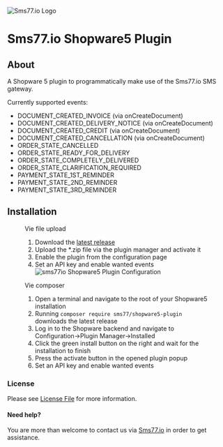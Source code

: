 ![Sms77.io Logo](https://www.sms77.io/wp-content/uploads/2019/07/sms77-Logo-400x79.png "sms77")
# Sms77.io Shopware5 Plugin

## About
A Shopware 5 plugin to programmatically make use of the Sms77.io SMS gateway. 

Currently supported events:
- DOCUMENT_CREATED_INVOICE (via onCreateDocument)
- DOCUMENT_CREATED_DELIVERY_NOTICE (via onCreateDocument)
- DOCUMENT_CREATED_CREDIT (via onCreateDocument)
- DOCUMENT_CREATED_CANCELLATION (via onCreateDocument)
- ORDER_STATE_CANCELLED
- ORDER_STATE_READY_FOR_DELIVERY
- ORDER_STATE_COMPLETELY_DELIVERED
- ORDER_STATE_CLARIFICATION_REQUIRED
- PAYMENT_STATE_1ST_REMINDER
- PAYMENT_STATE_2ND_REMINDER
- PAYMENT_STATE_3RD_REMINDER

## Installation
<figure>
<figcaption>Vie file upload</figcaption>

1. Download the [latest release](https://github.com/sms77io/shopware5-plugin/releases/latest)
2. Upload the *.zip file via the plugin manager and activate it
3. Enable the plugin from the configuration page
4. Set an API key and enable wanted events
![sms77io Shopware5 Plugin Configuration](https://tettra-production.s3.us-west-2.amazonaws.com/0d6efb4f154041e899af17bdcd19c1b5/bcac36a50716f4f73cd84020c4bf091d/d822b155a4112474fdb7aea5ee22465e/cb30d8dd64d0e83fcc7822a40f1703d9/ihvjL4rtsGi34tVqwX4ao7FvZVscBV8gHz1wT36h.png)
</figure>

<figure>
<figcaption>Vie composer</figcaption>

1. Open a terminal and navigate to the root of your Shopware5 installation
2. Running ```composer require sms77/shopware5-plugin``` downloads the latest release
3. Log in to the Shopware backend and navigate to Configuration->Plugin Manager->Installed
4. Click the green install button on the right and wait for the installation to finish
5. Press the activate button in the opened plugin popup
6. Set an API key and enable wanted events
</figure>

### License
Please see [License File](LICENSE) for more information.

#### Need help?
You are more than welcome to contact us via [Sms77.io](https://www.sms77.io) in order to get assistance.